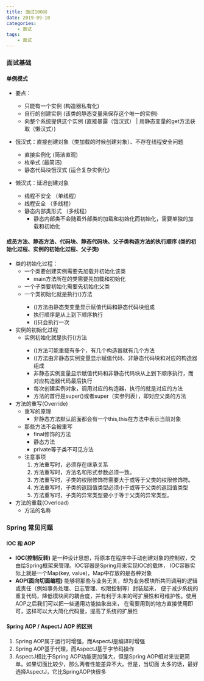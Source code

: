 ```yaml
---
title: 面试100问
date: 2019-09-10
categories:
    - 面试
tags:
    - 面试
---
```


### 面试基础
#### 单例模式

* 要点：
    * 只能有一个实例 (构造器私有化)
    * 自行的创建实例 (该类的静态变量来保存这个唯一的实例)
    * 向整个系统提供这个实例  (直接暴露（饿汉式） | 用静态变量的get方法获取（懒汉式）)

* 饿汉式：直接创建对象（类加载的时候创建对象）、不存在线程安全问题
    * 直接实例化  (简洁直观)
    * 枚举式  (最简洁)
    * 静态代码块饿汉式 (适合复杂实例化)

* 懒汉式：延迟创建对象
    * 线程不安全  （单线程）
    * 线程安全  （多线程）
    * 静态内部类形式  （多线程）
        * 静态内部类不会随着外部类的加载和初始化而初始化，需要单独的加载和初始化

#### 成员方法、静态方法、代码块、静态代码块、父子类构造方法的执行顺序 (类的初始化过程、实例的初始化过程、父子类)
* 类的初始化过程：
    * 一个类要创建实例需要先加载并初始化该类
        * main方法所在的类需要先加载和初始化
    * 一个子类要初始化需要先初始化父类
    * 一个类初始化就是执行<clinit>()方法
        * <clinit>()方法由静态类变量显示赋值代码和静态代码块组成
        * 执行顺序是从上到下顺序执行
        * <clinit>()只会执行一次
* 实例的初始化过程
    * 实例初始化就是执行<init>()方法
        * <init>()方法可能重载有多个，有几个构造器就有几个<init>方法
        * <init>()方法由非静态实例变量显示赋值代码、非静态代码块和对应的构造器组成
        * 非静态实例变量显示赋值代码和非静态代码块从上到下顺序执行，而对应构造器代码最后执行
        * 每次创建实例对象，调用对应的构造器，执行的就是对应的<init>方法
        * <init>方法的首行是super()或者super（实参列表），即对应父类的<init>方法
* 方法的重写(Override)
    * 重写的原理
        * 非静态方法默认前面都会有一个this,this在<init>方法中表示当前对象
    * 那些方法不会被重写
        * final修饰的方法
        * 静态方法
        * private等子类不可见方法
    * 注意事项
        1. 方法重写时，必须存在继承关系
        2. 方法重写时，方法名和形式参数必须一致。
        3. 方法重写时，子类的权限修饰符需要大于或等于父类的权限修饰符。
        4. 方法重写时，子类的返回值类型必须小于或等于父类的返回值类型
        5. 方法重写时，子类的异常类型要小于等于父类的异常类型。
* 方法的重载(Overload)
    * 方法的名称

### Spring 常见问题
#### IOC 和 AOP

* **IOC(控制反转)** 是一种设计思想，将原本在程序中手动创建对象的控制权，交由给Spring框架来管理。IOC容器是Spring用来实现IOC的载体，
IOC容器实际上就是一个Map(key, value)，Map中存放的是各种对象
* **AOP(面向切面编程)** 能够将那些与业务无关，却为业务模块所共同调用的逻辑或责任（例如事务处理、日志管理、权限控制等）封装起来，
便于减少系统的重复代码，降低模块间的耦合度，并有利于未来的可扩展性和可维护性。使用AOP之后我们可以把一些通用功能抽象出来，
在需要用到的地方直接使用即可，这样可以大大简化代码量，提高了系统的扩展性
    
#### Spring AOP / AspectJ AOP 的区别
1. Spring AOP属于运行时增强，而AspectJ是编译时增强
2. Spring AOP基于代理，而AspectJ基于字节码操作
3. AspectJ相比于Spring AOP功能更加强大，但是Spring AOP相对来说更简单。如果切面比较少，那么两者性能差异不大。但是，当切面
太多的话，最好选择AspectJ，它比SpringAOP快很多

 
